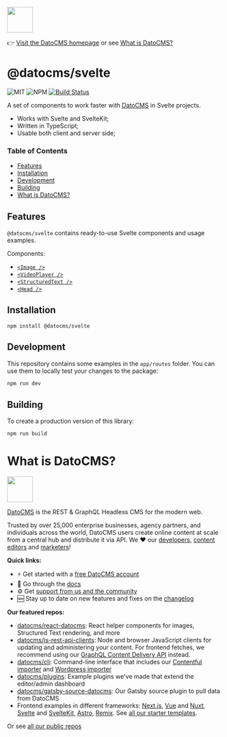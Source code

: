 <!--datocms-autoinclude-header start-->

<a href="https://www.datocms.com/"><img src="https://www.datocms.com/images/full_logo.svg" height="60"></a>

👉 [Visit the DatoCMS homepage](https://www.datocms.com) or see [What is DatoCMS?](#what-is-datocms)

<!--datocms-autoinclude-header end-->

# @datocms/svelte

![MIT](https://img.shields.io/npm/l/@datocms/svelte?style=for-the-badge) ![NPM](https://img.shields.io/npm/v/@datocms/svelte?style=for-the-badge) [![Build Status](https://img.shields.io/github/actions/workflow/status/datocms/datocms-svelte/node.js.yml?branch=main&style=for-the-badge)](https://github.com/datocms/datocms-svelte/actions/workflows/node.js.yml)

A set of components to work faster with [DatoCMS](https://www.datocms.com/) in Svelte projects.

- Works with Svelte and SvelteKit;
- Written in TypeScript;
- Usable both client and server side;

### Table of Contents

<!-- START doctoc generated TOC please keep comment here to allow auto update -->
<!-- DON'T EDIT THIS SECTION, INSTEAD RE-RUN doctoc TO UPDATE -->

  - [Features](#features)
  - [Installation](#installation)
  - [Development](#development)
  - [Building](#building)
- [What is DatoCMS?](#what-is-datocms)

<!-- END doctoc generated TOC please keep comment here to allow auto update -->

## Features

`@datocms/svelte` contains ready-to-use Svelte components and usage examples.

Components:

- [`<Image />`](src/lib/components/Image)
- [`<VideoPlayer />`](src/lib/components/VideoPlayer)
- [`<StructuredText />`](src/lib/components/StructuredText)
- [`<Head />`](src/lib/components/Head)

## Installation

```
npm install @datocms/svelte
```

## Development

This repository contains some examples in the `app/routes` folder. You can use them to locally test your changes to the package:

```bash
npm run dev
```

## Building

To create a production version of this library:

```bash
npm run build
```

<!--datocms-autoinclude-footer start-->

# What is DatoCMS?

<a href="https://www.datocms.com/"><img src="https://www.datocms.com/images/full_logo.svg" height="60"></a>

[DatoCMS](https://www.datocms.com/) is the REST & GraphQL Headless CMS for the modern web.

Trusted by over 25,000 enterprise businesses, agency partners, and individuals across the world, DatoCMS users create online content at scale from a central hub and distribute it via API. We ❤️ our [developers](https://www.datocms.com/team/best-cms-for-developers), [content editors](https://www.datocms.com/team/content-creators) and [marketers](https://www.datocms.com/team/cms-digital-marketing)!

**Quick links:**

- ⚡️ Get started with a [free DatoCMS account](https://dashboard.datocms.com/signup)
- 🔖 Go through the [docs](https://www.datocms.com/docs)
- ⚙️ Get [support from us and the community](https://community.datocms.com/)
- 🆕 Stay up to date on new features and fixes on the [changelog](https://www.datocms.com/product-updates)

**Our featured repos:**

- [datocms/react-datocms](https://github.com/datocms/react-datocms): React helper components for images, Structured Text rendering, and more
- [datocms/js-rest-api-clients](https://github.com/datocms/js-rest-api-clients): Node and browser JavaScript clients for updating and administering your content. For frontend fetches, we recommend using our [GraphQL Content Delivery API](https://www.datocms.com/docs/content-delivery-api) instead.
- [datocms/cli](https://github.com/datocms/cli): Command-line interface that includes our [Contentful importer](https://github.com/datocms/cli/tree/main/packages/cli-plugin-contentful) and [Wordpress importer](https://github.com/datocms/cli/tree/main/packages/cli-plugin-wordpress)
- [datocms/plugins](https://github.com/datocms/plugins): Example plugins we've made that extend the editor/admin dashboard
- [datocms/gatsby-source-datocms](https://github.com/datocms/gatsby-source-datocms): Our Gatsby source plugin to pull data from DatoCMS
- Frontend examples in different frameworks: [Next.js](https://github.com/datocms/nextjs-demo), [Vue](https://github.com/datocms/vue-datocms) and [Nuxt](https://github.com/datocms/nuxtjs-demo), [Svelte](https://github.com/datocms/datocms-svelte) and [SvelteKit](https://github.com/datocms/sveltekit-demo), [Astro](https://github.com/datocms/datocms-astro-blog-demo), [Remix](https://github.com/datocms/remix-example). See [all our starter templates](https://www.datocms.com/marketplace/starters).

Or see [all our public repos](https://github.com/orgs/datocms/repositories?q=&type=public&language=&sort=stargazers)

<!--datocms-autoinclude-footer end-->
